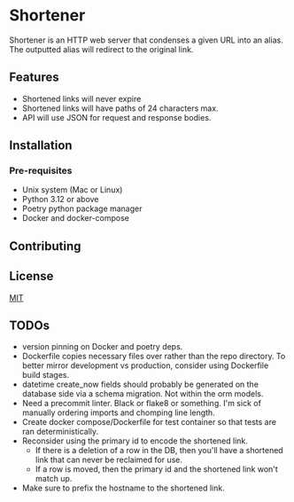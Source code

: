 # Shortener

Shortener is an HTTP web server that condenses a given URL into an alias. The outputted alias will redirect to the 
original link.

## Features

- Shortened links will never expire
- Shortened links will have paths of 24 characters max.
- API will use JSON for request and response bodies.

## Installation

### Pre-requisites

- Unix system (Mac or Linux)
- Python 3.12 or above
- Poetry python package manager
- Docker and docker-compose


## Contributing


## License

[MIT](https://choosealicense.com/licenses/mit/)


## TODOs

- version pinning on Docker and poetry deps.
- Dockerfile copies necessary files over rather than the repo directory. To better mirror development vs production,
  consider using Dockerfile build stages.
- datetime create_now fields should probably be generated on the database side via a schema migration. 
  Not within the orm models.
- Need a precommit linter. Black or flake8 or something. I'm sick of manually ordering imports and chomping line length.
- Create docker compose/Dockerfile for test container so that tests are ran deterministically. 
- Reconsider using the primary id to encode the shortened link. 
  - If there is a deletion of a row in the DB, then you'll have a shortened link that can never be reclaimed for use.
  - If a row is moved, then the primary id and the shortened link won't match up.
- Make sure to prefix the hostname to the shortened link.